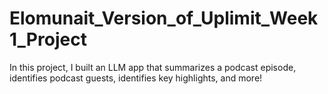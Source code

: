 # Elomunait_Version_of_Uplimit_Week1_Project
In this project, I built an LLM app that summarizes a podcast episode, identifies podcast guests, identifies key highlights, and more!
